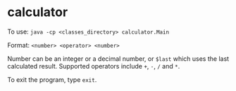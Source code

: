 # calculator

To use: `java -cp <classes_directory> calculator.Main`

Format: `<number> <operator> <number>`

Number can be an integer or a decimal number, or `$last` which uses the last calculated result. Supported operators include `+`, `-`, `/` and `*`.

To exit the program, type `exit`.

